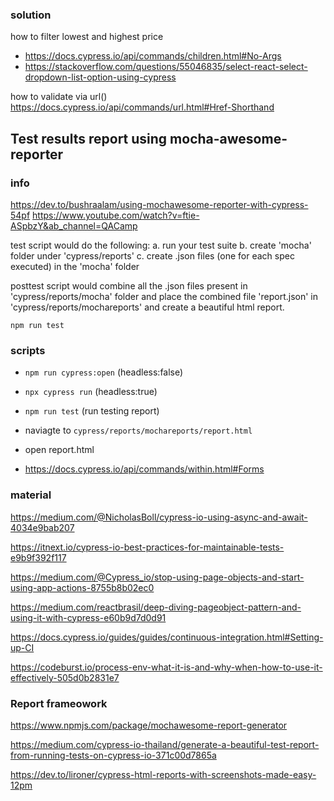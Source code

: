 
### solution

how to filter lowest and highest price
- https://docs.cypress.io/api/commands/children.html#No-Args
- https://stackoverflow.com/questions/55046835/select-react-select-dropdown-list-option-using-cypress

how to validate via url()
https://docs.cypress.io/api/commands/url.html#Href-Shorthand


## Test results report using mocha-awesome-reporter

### info
https://dev.to/bushraalam/using-mochawesome-reporter-with-cypress-54pf
https://www.youtube.com/watch?v=ftie-ASpbzY&ab_channel=QACamp

test script would do the following:
a. run your test suite
b. create 'mocha' folder under 'cypress/reports'
c. create .json files (one for each spec executed) in the 'mocha' folder

posttest script would combine all the .json files present in 'cypress/reports/mocha' folder and place the combined file 'report.json' in 'cypress/reports/mochareports' and create a beautiful html report.

`npm run test`

### scripts

- `npm run cypress:open` (headless:false)
- `npx cypress run` (headless:true)


- `npm run test` (run testing report)
- naviagte to `cypress/reports/mochareports/report.html`
- open report.html 



 - https://docs.cypress.io/api/commands/within.html#Forms

### material
https://medium.com/@NicholasBoll/cypress-io-using-async-and-await-4034e9bab207

https://itnext.io/cypress-io-best-practices-for-maintainable-tests-e9b9f392f117

https://medium.com/@Cypress_io/stop-using-page-objects-and-start-using-app-actions-8755b8b02ec0

https://medium.com/reactbrasil/deep-diving-pageobject-pattern-and-using-it-with-cypress-e60b9d7d0d91

https://docs.cypress.io/guides/guides/continuous-integration.html#Setting-up-CI

https://codeburst.io/process-env-what-it-is-and-why-when-how-to-use-it-effectively-505d0b2831e7

### Report frameowork

https://www.npmjs.com/package/mochawesome-report-generator

https://medium.com/cypress-io-thailand/generate-a-beautiful-test-report-from-running-tests-on-cypress-io-371c00d7865a

https://dev.to/lironer/cypress-html-reports-with-screenshots-made-easy-12pm